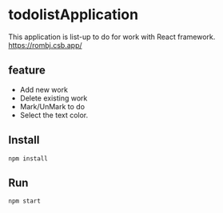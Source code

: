 # todolistApplication
This application is list-up to do for work with React framework. 
https://rombj.csb.app/

## feature
- Add new work 
- Delete existing work
- Mark/UnMark to do 
- Select the text color.

## Install
```
npm install
```

## Run
```
npm start
```
